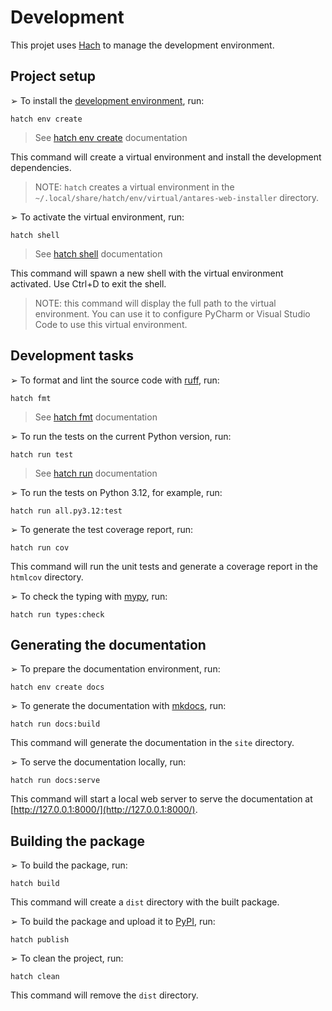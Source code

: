 # Development

This projet uses [Hach](https://hatch.pypa.io/latest/) to manage the development environment.

## Project setup

➢ To install the [development environment](https://hatch.pypa.io/latest/environment/), run:

```shell
hatch env create
```

> See [hatch env create](https://hatch.pypa.io/latest/cli/reference/#hatch-env-create) documentation

This command will create a virtual environment and install the development dependencies.

> NOTE: `hatch` creates a virtual environment in the `~/.local/share/hatch/env/virtual/antares-web-installer` directory.

➢ To activate the virtual environment, run:

```shell
hatch shell
```

> See [hatch shell](https://hatch.pypa.io/latest/cli/reference/#hatch-shell) documentation

This command will spawn a new shell with the virtual environment activated. Use Ctrl+D to exit the shell.

> NOTE: this command will display the full path to the virtual environment.
> You can use it to configure PyCharm or Visual Studio Code to use this virtual environment.

## Development tasks

➢ To format and lint the source code with [ruff](https://docs.astral.sh/ruff/), run:

```shell
hatch fmt
```

> See [hatch fmt](https://hatch.pypa.io/latest/cli/reference/#hatch-fmt) documentation

➢ To run the tests on the current Python version, run:

```shell
hatch run test
```

> See [hatch run](https://hatch.pypa.io/latest/cli/reference/#hatch-run) documentation

➢ To run the tests on Python 3.12, for example, run:

```shell
hatch run all.py3.12:test
```

➢ To generate the test coverage report, run:

```shell
hatch run cov
```

This command will run the unit tests and generate a coverage report in the `htmlcov` directory.

➢ To check the typing with [mypy](http://mypy-lang.org/), run:

```shell
hatch run types:check
```

## Generating the documentation

➢ To prepare the documentation environment, run:

```shell
hatch env create docs
```

➢ To generate the documentation with [mkdocs](https://www.mkdocs.org/), run:

```shell
hatch run docs:build
```

This command will generate the documentation in the `site` directory.

➢ To serve the documentation locally, run:

```shell
hatch run docs:serve
```

This command will start a local web server to serve the documentation
at [http://127.0.0.1:8000/](http://127.0.0.1:8000/).

## Building the package

➢ To build the package, run:

```shell
hatch build
```

This command will create a `dist` directory with the built package.

➢ To build the package and upload it to [PyPI](https://pypi.org/), run:

```shell
hatch publish
```

➢ To clean the project, run:

```shell
hatch clean
```

This command will remove the `dist` directory.

